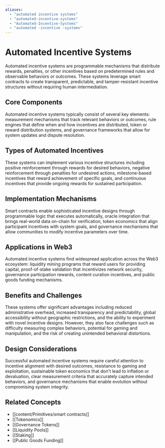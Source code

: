 ```yaml
---
aliases:
  - "automated incentive systems"
  - "automated-incentive-systems"
  - "Automated-Incentive-Systems"
  - "automated -incentive -systems"
---
```


# Automated Incentive Systems

Automated incentive systems are programmable mechanisms that distribute rewards, penalties, or other incentives based on predetermined rules and observable behaviors or outcomes. These systems leverage smart contracts to create transparent, predictable, and tamper-resistant incentive structures without requiring human intermediation.

## Core Components

Automated incentive systems typically consist of several key elements: measurement mechanisms that track relevant behaviors or outcomes, rule engines that define when and how incentives are distributed, token or reward distribution systems, and governance frameworks that allow for system updates and dispute resolution.

## Types of Automated Incentives

These systems can implement various incentive structures including positive reinforcement through rewards for desired behaviors, negative reinforcement through penalties for undesired actions, milestone-based incentives that reward achievement of specific goals, and continuous incentives that provide ongoing rewards for sustained participation.

## Implementation Mechanisms

Smart contracts enable sophisticated incentive designs through programmable logic that executes automatically, oracle integration that brings real-world data on-chain for verification, token economics that align participant incentives with system goals, and governance mechanisms that allow communities to modify incentive parameters over time.

## Applications in Web3

Automated incentive systems find widespread application across the Web3 ecosystem: liquidity mining programs that reward users for providing capital, proof-of-stake validation that incentivizes network security, governance participation rewards, content curation incentives, and public goods funding mechanisms.

## Benefits and Challenges

These systems offer significant advantages including reduced administrative overhead, increased transparency and predictability, global accessibility without geographic restrictions, and the ability to experiment with novel incentive designs. However, they also face challenges such as difficulty measuring complex behaviors, potential for gaming and manipulation, and the risk of creating unintended behavioral distortions.

## Design Considerations

Successful automated incentive systems require careful attention to incentive alignment with desired outcomes, resistance to gaming and exploitation, sustainable token economics that don't lead to inflation or devaluation, clear measurement criteria that accurately capture intended behaviors, and governance mechanisms that enable evolution without compromising system integrity.

## Related Concepts

- [[content/Primitives/smart contracts]]
- [[Tokenomics]]
- [[Governance Tokens]]
- [[Liquidity Pools]]
- [[Staking]]
- [[Public Goods Funding]]